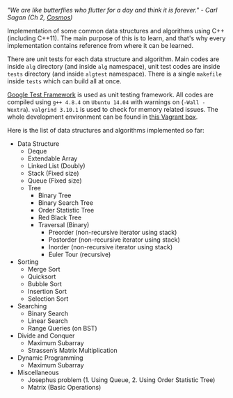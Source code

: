 *"We are like butterflies who flutter for a day and think it is forever." - Carl Sagan (Ch 2, [Cosmos](https://www.amazon.com/Cosmos-Carl-Sagan/dp/0375508325))*

Implementation of some common data structures and algorithms using C++ (including C++11). The main purpose of this is to learn, and that's why every implementation contains reference from where it can be learned.

There are unit tests for each data structure and algorithm. Main codes are inside `alg` directory (and inside `alg` namespace), unit test codes are inside `tests` directory (and inside `algtest` namespace). There is a single `makefile` inside `tests` which can build all at once.

[Google Test Framework](https://github.com/google/googletest) is used as unit testing framework. All codes are compiled using `g++ 4.8.4` on `Ubuntu 14.04` with warnings on (`-Wall -Wextra`). `valgrind 3.10.1` is used to check for memory related issues. The whole development environment can be found in [this Vagrant box](https://github.com/taskinoor/dev-box).

Here is the list of data structures and algorithms implemented so far:

* Data Structure
	* Deque
	* Extendable Array
	* Linked List (Doubly)
	* Stack (Fixed size)
	* Queue (Fixed size)
	* Tree
		* Binary Tree
		* Binary Search Tree
		* Order Statistic Tree
		* Red Black Tree
		* Traversal (Binary)
			* Preorder (non-recursive iterator using stack)
			* Postorder (non-recursive iterator using stack)
			* Inorder (non-recursive iterator using stack)
			* Euler Tour (recursive)
* Sorting
	* Merge Sort
	* Quicksort
	* Bubble Sort
	* Insertion Sort
	* Selection Sort
* Searching
	* Binary Search
	* Linear Search
	* Range Queries (on BST)
* Divide and Conquer
	* Maximum Subarray
	* Strassen’s Matrix Multiplication
* Dynamic Programming
	* Maximum Subarray
* Miscellaneous
	* Josephus problem (1. Using Queue, 2. Using Order Statistic Tree)
	* Matrix (Basic Operations)
